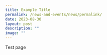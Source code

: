 ```yaml
---
title: Example Title
permalink: /news-and-events/news/permalink/
date: 2023-08-30
layout: post
description: ""
image: ""
---
```

Test page